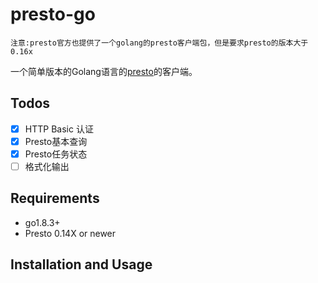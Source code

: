 # presto-go

`注意:presto官方也提供了一个golang的presto客户端包，但是要求presto的版本大于0.16x`

一个简单版本的Golang语言的[presto](https://prestodb.github.io/)的客户端。



## Todos

- [X] HTTP Basic 认证
- [X] Presto基本查询
- [X] Presto任务状态
- [ ] 格式化输出

## Requirements

- go1.8.3+
- Presto 0.14X or newer 


## Installation and Usage

```

```
